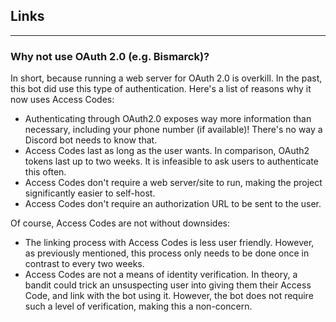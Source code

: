 ## Links

---

### Why not use OAuth 2.0 (e.g. Bismarck)?

In short, because running a web server for OAuth 2.0 is overkill. In the past, this bot did use this type of authentication. Here's a list of reasons why it now uses Access Codes:

- Authenticating through OAuth2.0 exposes way more information than necessary, including your phone number (if available)! 
There's no way a Discord bot needs to know that.
- Access Codes last as long as the user wants. 
In comparison, OAuth2 tokens last up to two weeks. 
It is infeasible to ask users to authenticate this often.
- Access Codes don't require a web server/site to run, making the project significantly easier to self-host.
- Access Codes don't require an authorization URL to be sent to the user. 

Of course, Access Codes are not without downsides:

- The linking process with Access Codes is less user friendly. 
However, as previously mentioned, this process only needs to be done once in contrast to every two weeks.
- Access Codes are not a means of identity verification. 
In theory, a bandit could trick an unsuspecting user into giving them their Access Code, and link with the bot using it. 
However, the bot does not require such a level of verification, making this a non-concern.
